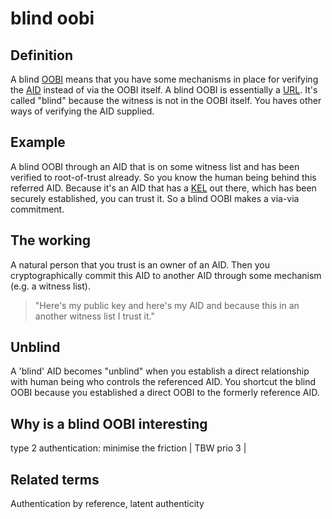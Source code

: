# blind oobi
## Definition
A blind [OOBI](OOBI) means that you have some mechanisms in place for verifying the [AID](AID) instead of via the OOBI itself. A blind OOBI is essentially a [URL](URL). It's called "blind" because the witness is not in the OOBI itself. You haves other ways of verifying the AID supplied. 

## Example
A blind OOBI through an AID that is on some witness list and has been verified to root-of-trust already. So you know the human being behind this referred AID. Because it's an AID that has a [KEL](KEL) out there, which has been securely established, you can trust it. So a blind OOBI makes a via-via commitment. 

## The working
A natural person that you trust is an owner of an AID. Then you cryptographically commit this AID to another AID through some mechanism (e.g. a witness list).

> "Here's my public key and here's my AID and because this in an another witness list I trust it."

## Unblind 
A 'blind' AID becomes "unblind" when you establish a direct relationship with human being who controls the referenced AID. You shortcut the blind OOBI because you established a direct OOBI to the formerly reference AID.

## Why is a blind OOBI interesting
type 2 authentication: minimise the friction
| TBW prio 3 |

## Related terms
Authentication by reference, latent authenticity




